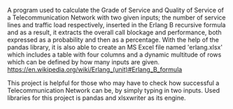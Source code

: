 A program used to calculate the Grade of Service and Quality of Service of a Telecommunication Network with two given
inputs; the number of service lines and traffic load respectively, inserted in the Erlang B recursive formula and as a
result, it extracts the overall call blockage and performance, both expressed as a probability and then as a percentage.
With the help of the pandas library, it is also able to create an MS Excel file named 'erlang.xlsx' which includes a
table with four columns and a dynamic multitude of rows which can be defined by how many inputs are given.
https://en.wikipedia.org/wiki/Erlang_(unit)#Erlang_B_formula

This project is helpful for those who may have to check how successful a Telecommunication Network can be, by simply
typing in two inputs. Used libraries for this project is pandas and xlsxwriter as its engine.
